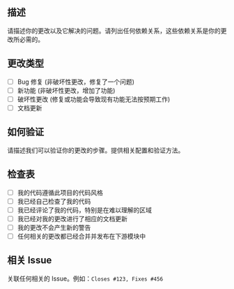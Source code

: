 ## 描述

请描述你的更改以及它解决的问题。请列出任何依赖关系，这些依赖关系是你的更改所必需的。

## 更改类型

- [ ] Bug 修复 (非破坏性更改，修复了一个问题)
- [ ] 新功能 (非破坏性更改，增加了功能)
- [ ] 破坏性更改 (修复或功能会导致现有功能无法按预期工作)
- [ ] 文档更新

## 如何验证

请描述我们可以验证你的更改的步骤。提供相关配置和验证方法。

## 检查表

- [ ] 我的代码遵循此项目的代码风格
- [ ] 我已经自己检查了我的代码
- [ ] 我已经评论了我的代码，特别是在难以理解的区域
- [ ] 我已经对我的更改进行了相应的文档更新
- [ ] 我的更改不会产生新的警告
- [ ] 任何相关的更改都已经合并并发布在下游模块中

## 相关 Issue

关联任何相关的 Issue。例如：`Closes #123, Fixes #456` 